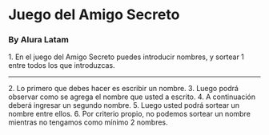 <h1> Juego del Amigo Secreto</h1>
<h3> By Alura Latam</h3>

<p>
  1. En el juego del Amigo Secreto puedes introducir nombres, y sortear 1 entre todos los que introduzcas. <hr>
  2. Lo primero que debes hacer es escribir un nombre.
  3. Luego podrá observar como se agrega el nombre que usted a escrito.
  4. A continuación deberá ingresar un segundo nombre.
  5. Luego usted podrá sortear un nombre entre ellos.
  6. Por criterio propio, no podemos sortear un nombre mientras no tengamos como mínimo 2 nombres.
</p>
